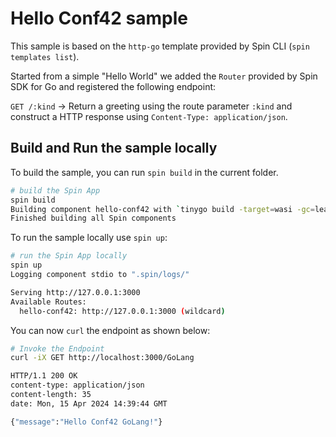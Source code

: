 # Hello Conf42 sample

This sample is based on the `http-go` template provided by Spin CLI (`spin templates list`).

Started from a simple "Hello World" we added the `Router` provided by Spin SDK for Go and registered the following endpoint:

`GET /:kind` -> Return a greeting using the route parameter `:kind` and construct a HTTP response using `Content-Type: application/json`.

## Build and Run the sample locally

To build the sample, you can run `spin build` in the current folder.


```bash
# build the Spin App
spin build
Building component hello-conf42 with `tinygo build -target=wasi -gc=leaking -no-debug -o main.wasm main.go`
Finished building all Spin components
```

To run the sample locally use `spin up`:

```bash
# run the Spin App locally
spin up
Logging component stdio to ".spin/logs/"

Serving http://127.0.0.1:3000
Available Routes:
  hello-conf42: http://127.0.0.1:3000 (wildcard)
```

You can now `curl` the endpoint as shown below:

```bash
# Invoke the Endpoint
curl -iX GET http://localhost:3000/GoLang

HTTP/1.1 200 OK
content-type: application/json
content-length: 35
date: Mon, 15 Apr 2024 14:39:44 GMT

{"message":"Hello Conf42 GoLang!"}
```